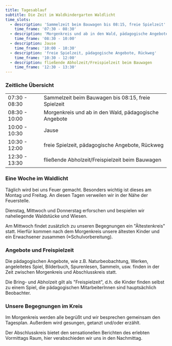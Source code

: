 ```yaml
---
title: Tagesablauf
subtitle: Die Zeit im Waldkindergarten Waldlicht
time_slots:
  - description: 'Sammelzeit beim Bauwagen bis 08:15, freie Spielzeit'
    time_frame: '07:30 - 08:30'
  - description: 'Morgenkreis und ab in den Wald, pädagogische Angebote'
    time_frame: '08:30 - 10:00'
  - description: Jause
    time_frame: '10:00 - 10:30'
  - description: 'freie Spielzeit, pädagogische Angebote, Rückweg'
    time_frame: '10:30 - 12:00'
  - description: fließende Abholzeit/Freispielzeit beim Bauwagen
    time_frame: '12:30 - 13:30'
---
```


<h3>Zeitliche Übersicht</h3>
<div class='table-wrapper'>
  <table>
    <tbody>
      <tr>
        <td>07:30 - 08:30</td>
        <td>Sammelzeit beim Bauwagen bis 08:15, freie Spielzeit</td>
      </tr>
      <tr>
        <td>08:30 - 10:00</td>
        <td>Morgenkreis und ab in den Wald, pädagogische Angebote</td>
      </tr>
      <tr>
        <td>10:00 - 10:30</td>
        <td>Jause</td>
      </tr>
      <tr>
        <td>10:30 - 12:00</td>
        <td>freie Spielzeit, pädagogische Angebote, Rückweg</td>
      </tr>
      <tr>
        <td>12:30 - 13:30</td>
        <td>fließende Abholzeit/Freispielzeit beim Bauwagen</td>
      </tr>
    </tbody>
  </table>
  <h3>Eine Woche im Waldlicht</h3>
  <p>Täglich wird bei uns Feuer gemacht. Besonders wichtig ist dieses am Montag und Freitag. An diesen Tagen verweilen wir in der Nähe der Feuerstelle.</p>
  <p>Dienstag, Mittwoch und Donnerstag erforschen und bespielen wir naheliegende Waldstücke und Wiesen.</p>
  <p>Am Mittwoch findet zusätzlich zu unseren Begegnungen ein "Ältestenkreis" statt. Hierfür kommen nach dem Morgenkreis unsere ältesten Kinder und ein Erwachsener zusammen (≈Schulvorbereitung).</p>
  <h3>Angebote und Freispielzeit</h3>
  <p>Die pädagogischen Angebote, wie z.B. Naturbeobachtung, Werken, angeleitetes Spiel, Bilderbuch, Spurenlesen, Sammeln, usw. finden in der Zeit zwischen Morgenkreis und Abschlusskreis statt.</p>
  <p>Die Bring- und Abholzeit gilt als "Freispielzeit", d.h. die Kinder finden selbst zu einem Spiel, die pädagogischen MitarbeiterInnen sind hauptsächlich Beobachter.</p>
  <h3>Unsere Begegnungen im Kreis</h3>
  <p>Im Morgenkreis werden alle begrüßt und wir besprechen gemeinsam den Tagesplan. Außerdem wird gesungen, getanzt und/oder erzählt.</p>
  <p>Der Abschlusskreis bietet den sensationellen Berichten des erlebten Vormittags Raum, hier verabschieden wir uns in den Nachmittag.</p>
</div>
